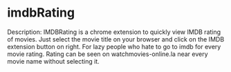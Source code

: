 # imdbRating

Description:
IMDBRating is a chrome extension to quickly view IMDB rating of movies.
Just select the movie title on your browser and click on the IMDB extension button on right.
For lazy people who hate to go to imdb for every movie rating.
Rating can be seen on watchmovies-online.la near every movie name without selecting it.
